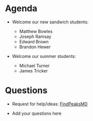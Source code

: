 Agenda
======

* Welcome our new sandwich students:
  * Matthew Bowles
  * Joseph Ramsay
  * Edward Brown
  * Brandon Hewer

* Welcome our summer students:
  * Michael Turner
  * James Tricker

Questions
=========

* Request for help/ideas: [FindPeaksMD](https://gist.github.com/AntonPiccardoSelg/51525628de53580f727dea7e582eee66)

* Add your questions here

